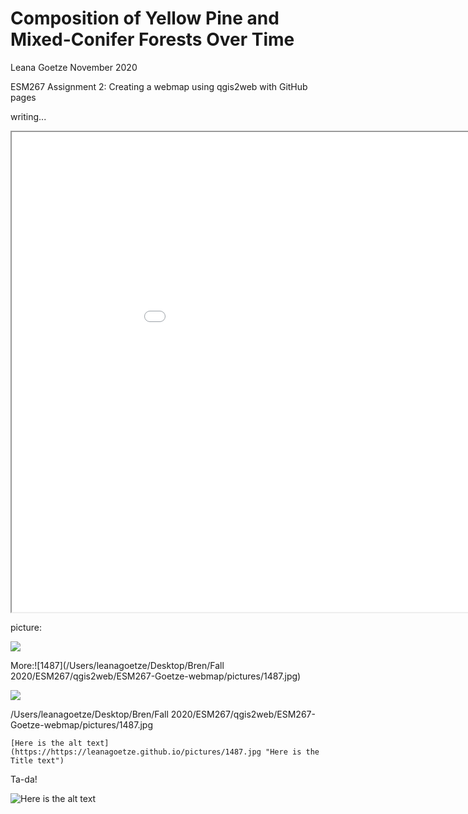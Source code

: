 # Composition of Yellow Pine and Mixed-Conifer Forests Over Time

Leana Goetze
November 2020

ESM267 Assignment 2: Creating a webmap using qgis2web with GitHub pages

writing...

<iframe src="assignment_2_mod/index.html" height=768 width=1024></iframe>

picture: 



<img src="/Users/leanagoetze/Desktop/Bren/Fall 2020/ESM267/qgis2web/ESM267-Goetze-webmap/docs/pictures/1487.jpg" />



More:![1487](/Users/leanagoetze/Desktop/Bren/Fall 2020/ESM267/qgis2web/ESM267-Goetze-webmap/pictures/1487.jpg)

<img src="/Users/leanagoetze/Desktop/Bren/Fall 2020/ESM267/qgis2web/ESM267-Goetze-webmap/pictures/1487.jpg" />



/Users/leanagoetze/Desktop/Bren/Fall 2020/ESM267/qgis2web/ESM267-Goetze-webmap/pictures/1487.jpg



```
[Here is the alt text](https://https://leanagoetze.github.io/pictures/1487.jpg "Here is the Title text")
```

Ta-da!

![Here is the alt text](https://https://leanagoetze.github.io/pictures/1487.jpg "Here is the Title text")




